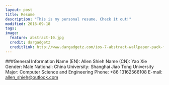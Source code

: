 ```yaml
---
layout: post
title: Resume
description: "This is my personal resume. Check it out!"
modified: 2016-09-18
tags:
image:
  feature: abstract-10.jpg
  credit: dargadgetz
  creditlink: http://www.dargadgetz.com/ios-7-abstract-wallpaper-pack-for-iphone-5-and-ipod-touch-retina/
---
```


###General Information
Name (EN): Allen Shieh
Name (CN): Yao Xie
Gender: Male
National: China
University: Shanghai Jiao Tong University
Major: Computer Science and Engineering
Phone: +86 13162566108
E-mail: allen_shieh@outlook.com
